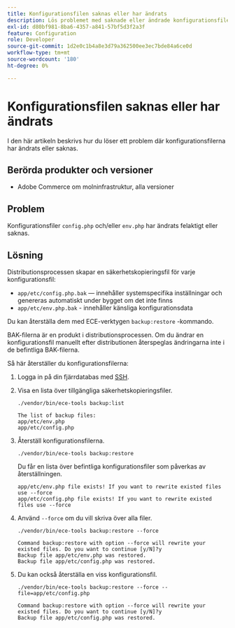 ```yaml
---
title: Konfigurationsfilen saknas eller har ändrats
description: Lös problemet med saknade eller ändrade konfigurationsfiler för Adobe Commerce.
exl-id: d80bf981-8ba6-4357-a841-57bf5d3f2a3f
feature: Configuration
role: Developer
source-git-commit: 1d2e0c1b4a8e3d79a362500ee3ec7bde84a6ce0d
workflow-type: tm+mt
source-wordcount: '180'
ht-degree: 0%

---
```


# Konfigurationsfilen saknas eller har ändrats

I den här artikeln beskrivs hur du löser ett problem där konfigurationsfilerna har ändrats eller saknas.

## Berörda produkter och versioner

* Adobe Commerce om molninfrastruktur, alla versioner

## Problem

Konfigurationsfiler `config.php` och/eller `env.php` har ändrats felaktigt eller saknas.

## Lösning

Distributionsprocessen skapar en säkerhetskopieringsfil för varje konfigurationsfil:

* `app/etc/config.php.bak` — innehåller systemspecifika inställningar och genereras automatiskt under bygget om det inte finns
* `app/etc/env.php.bak` - innehåller känsliga konfigurationsdata

Du kan återställa dem med ECE-verktygen `backup:restore` -kommando.

BAK-filerna är en produkt i distributionsprocessen. Om du ändrar en konfigurationsfil manuellt efter distributionen återspeglas ändringarna inte i de befintliga BAK-filerna.

Så här återställer du konfigurationsfilerna:

1. Logga in på din fjärrdatabas med [SSH](https://devdocs.magento.com/cloud/env/environments-ssh.html#ssh).
1. Visa en lista över tillgängliga säkerhetskopieringsfiler.

   ```
   ./vendor/bin/ece-tools backup:list
   ```

   ```
   The list of backup files:
   app/etc/env.php
   app/etc/config.php
   ```

1. Återställ konfigurationsfilerna.

   ```
   ./vendor/bin/ece-tools backup:restore
   ```

   Du får en lista över befintliga konfigurationsfiler som påverkas av återställningen.

   ```
   app/etc/env.php file exists! If you want to rewrite existed files use --force
   app/etc/config.php file exists! If you want to rewrite existed files use --force
   ```

1. Använd `--force` om du vill skriva över alla filer.

   ```
   ./vendor/bin/ece-tools backup:restore --force
   ```

   ```
   Command backup:restore with option --force will rewrite your existed files. Do you want to continue [y/N]?y
   Backup file app/etc/env.php was restored.
   Backup file app/etc/config.php was restored.
   ```

1. Du kan också återställa en viss konfigurationsfil.

   ```
   ./vendor/bin/ece-tools backup:restore --force --file=app/etc/config.php
   ```

   ```
   Command backup:restore with option --force will rewrite your existed files. Do you want to continue [y/N]?y
   Backup file app/etc/config.php was restored.
   ```
